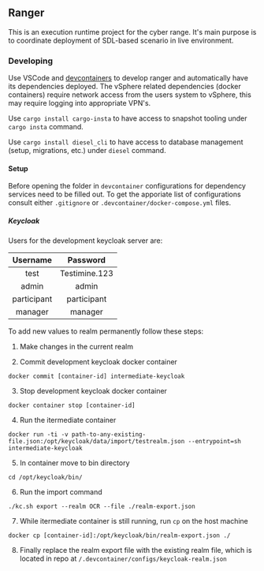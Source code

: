 ## Ranger

This is an execution runtime project for the cyber range. It's main purpose is to coordinate deployment of SDL-based scenario in live environment.

### Developing

Use VSCode and [devcontainers](https://code.visualstudio.com/docs/remote/containers) to develop ranger and automatically have its dependencies deployed.
The vSphere related dependencies (docker containers) require network access from the users system to vSphere, this may require logging into appropriate VPN's.

Use `cargo install cargo-insta` to have access to snapshot tooling under `cargo insta` command.

Use `cargo install diesel_cli` to have access to database management (setup, migrations, etc.) under `diesel` command.

#### Setup

Before opening the folder in `devcontainer` configurations for dependency services need to be filled out. To get the apporiate list of configurations consult either `.gitignore` or `.devcontainer/docker-compose.yml` files.

##### Keycloak

Users for the development keycloak server are:

 | Username | Password    |
 | :---: | :---: |
 | test   | Testimine.123   |
 | admin   | admin   |
 | participant   | participant   |
 | manager   | manager   |

To add new values to realm permanently follow these steps:

1. Make changes in the current realm

2. Commit development keycloak docker container

`docker commit [container-id] intermediate-keycloak`

3. Stop development keycloak docker container

`docker container stop [container-id]`

4. Run the itermediate container

`docker run -ti -v path-to-any-existing-file.json:/opt/keycloak/data/import/testrealm.json --entrypoint=sh intermediate-keycloak`

5. In container move to bin directory

`cd /opt/keycloak/bin/`

6. Run the import command

`./kc.sh export --realm OCR --file ./realm-export.json`

7.  While itermediate container is still running, run `cp` on the host machine

`docker cp [container-id]:/opt/keycloak/bin/realm-export.json ./`

8. Finally replace the realm export file with the existing realm file, which is located in repo at `/.devcontainer/configs/keycloak-realm.json`
